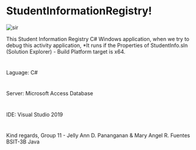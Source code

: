 # StudentInformationRegistry!

![sir](https://user-images.githubusercontent.com/55085932/178135806-82084a1b-cf46-4174-b4c2-92a82203cf96.PNG)



This Student Information Registry C# Windows application, when we try to debug this activity application, 
*It runs if the Properties of StudentInfo.sln (Solution Explorer) - Build  Platform target is x64. 
#
Laguage: C#
#
Server: Microsoft Access Database
#
IDE: Visual Studio 2019
#

Kind regards,
Group 11 -
Jelly Ann D. Pananganan & Mary Angel R. Fuentes
BSIT-3B Java

